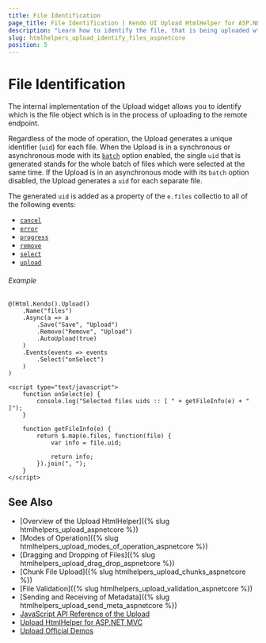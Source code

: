 ```yaml
---
title: File Identification
page_title: File Identification | Kendo UI Upload HtmlHelper for ASP.NET Core
description: "Learn how to identify the file, that is being uploaded wth the Kendo UI Upload HtmlHelper for ASP.NET Core (MVC 6 or ASP.NET Core MVC)."
slug: htmlhelpers_upload_identify_files_aspnetcore
position: 5
---
```


# File Identification

The internal implementation of the Upload widget allows you to identify which is the file object which is in the process of uploading to the remote endpoint.

Regardless of the mode of operation, the Upload generates a unique identifier (`uid`) for each file. When the Upload is in a synchronous or asynchronous mode with its [`batch`](https://docs.telerik.com/kendo-ui/api/javascript/ui/upload/configuration/async.batch) option enabled, the single `uid` that is generated stands for the whole batch of files which were selected at the same time. If the Upload is in an asynchronous mode with its `batch` option disabled, the Upload generates a `uid` for each separate file.

The generated `uid` is added as a property of the `e.files` collectio to all of the following events:

* [`cancel`](https://docs.telerik.com/kendo-ui/api/javascript/ui/upload/events/cancel)
* [`error`](https://docs.telerik.com/kendo-ui/api/javascript/ui/upload/events/error)
* [`progress`](https://docs.telerik.com/kendo-ui/api/javascript/ui/upload/events/progress)
* [`remove`](https://docs.telerik.com/kendo-ui/api/javascript/ui/upload/events/remove)
* [`select`](https://docs.telerik.com/kendo-ui/api/javascript/ui/upload/events/select)
* [`upload`](https://docs.telerik.com/kendo-ui/api/javascript/ui/upload/events/upload)

###### Example

```
@(Html.Kendo().Upload()
    .Name("files")
    .Async(a => a
        .Save("Save", "Upload")
        .Remove("Remove", "Upload")
        .AutoUpload(true)
    )
    .Events(events => events
        .Select("onSelect")
    )
)

<script type="text/javascript">
    function onSelect(e) {
        console.log("Selected files uids :: [ " + getFileInfo(e) + " ]");
    }

    function getFileInfo(e) {
        return $.map(e.files, function(file) {
            var info = file.uid;

            return info;
        }).join(", ");
    }
</script>
```

## See Also

* [Overview of the Upload HtmlHelper]({% slug htmlhelpers_upload_aspnetcore %})
* [Modes of Operation]({% slug htmlhelpers_upload_modes_of_operation_aspnetcore %})
* [Dragging and Dropping of Files]({% slug htmlhelpers_upload_drag_drop_aspnetcore %})
* [Chunk File Upload]({% slug htmlhelpers_upload_chunks_aspnetcore %})
* [File Validation]({% slug htmlhelpers_upload_validation_aspnetcore %})
* [Sending and Receiving of Metadata]({% slug htmlhelpers_upload_send_meta_aspnetcore %})
* [JavaScript API Reference of the Upload](http://docs.telerik.com/kendo-ui/api/javascript/ui/upload)
* [Upload HtmlHelper for ASP.NET MVC](http://docs.telerik.com/aspnet-mvc/helpers/upload/overview)
* [Upload Official Demos](http://demos.telerik.com/aspnet-core/upload/index)
